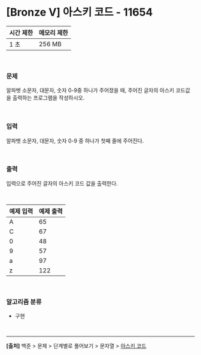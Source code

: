 # [Bronze Ⅴ] 아스키 코드 - 11654

|시간 제한|메모리 제한|
|---|---|
|1 초|256 MB|

<br>

### 문제
알파벳 소문자, 대문자, 숫자 0-9중 하나가 주어졌을 때, 주어진 글자의 아스키 코드값을 출력하는 프로그램을 작성하시오.

<br>

### 입력
알파벳 소문자, 대문자, 숫자 0-9 중 하나가 첫째 줄에 주어진다.

<br>

### 출력
입력으로 주어진 글자의 아스키 코드 값을 출력한다.

<br>

|예제 입력|예제 출력|
|---|---|
|A|65|
|C|67|
|0|48|
|9|57|
|a|97|
|z|122|

<br>

### 알고리즘 분류
* 구현

<br>

---
**[출처]** 백준 > 문제 > 단계별로 풀어보기 > 문자열 > [아스키 코드](https://www.acmicpc.net/problem/11654)